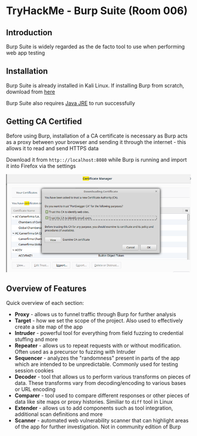 #  TryHackMe - Burp Suite (Room 006)

## Introduction

Burp Suite is widely regarded as the de facto tool to use when performing web app testing

## Installation

Burp Suite is already installed in Kali Linux. If installing Burp from scratch, download from [here](https://portswigger.net/burp/communitydownload)

Burp Suite also requires [Java JRE](https://www.java.com/en/download/) to run successfully

## Getting CA Certified

Before using Burp, installation of a CA certificate is necessary as Burp acts as a proxy between your browser and sending it through the internet - this allows it to read and send HTTPS data

Download it from `http:://localhost:8080` while Burp is running and import it into Firefox via the settings

![](/Burp%20Suite/images/ca_certificate.png)

## Overview of Features

Quick overview of each section:

* __Proxy__ - allows us to funnel traffic through Burp for further analysis
* __Target__ - how we set the scope of the project. Also used to effectively create a site map of the app
* __Intruder__ - powerful tool for everything from field fuzzing to credential stuffing and more
* __Repeater__ - allows us to repeat requests with or without modification.  Often used as a precursor to fuzzing with Intruder
* __Sequencer__ - analyzes the "randomness" present in parts of the app which are intended to be unpredictable. Commonly used for testing session cookies
* __Decoder__ - tool that allows us to perform various transforms on pieces of data. These transforms vary from decoding/encoding to various bases or URL encoding
* __Comparer__ - tool used to compare different responses or other pieces of data like site maps or proxy histories. Similiar to `diff` tool in Linux
* __Extender__ - allows us to add components such as tool integration, additional scan definitions and more
* __Scanner__ - automated web vulnerability scanner that can highlight areas of the app for further investigation. Not in community edition of Burp